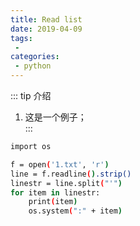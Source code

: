```yaml
---
title: Read list
date: 2019-04-09
tags:
 - 
categories:
 - python
---
```


::: tip 介绍
1. 这是一个例子；<br>
:::
```bash
import os

f = open('1.txt', 'r')
line = f.readline().strip()
linestr = line.split("'")
for item in linestr:
    print(item)
    os.system(":" + item)

```
